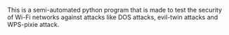 This is a semi-automated python program that is made to test the security of Wi-Fi networks against attacks like DOS attacks, evil-twin attacks and WPS-pixie attack.
